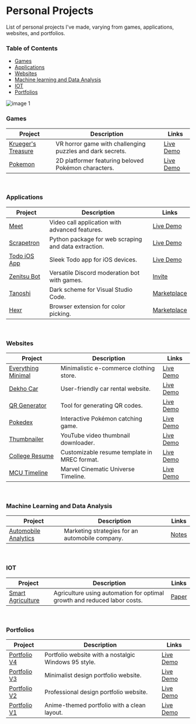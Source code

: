 # Personal Projects

List of personal projects I've made, varying from games, applications, websites, and portfolios.

### Table of Contents


   * [Games](#games)
   * [Applications](#applications)
   * [Websites](#websites)
   * [Machine learning and Data Analysis](#machine-learning-and-data-analysis)
   * [IOT](#iot)
   * [Portfolios](#portfolios)


![image 1](https://github.com/rohzzn/rohzzn/assets/47408756/2d2428fd-8ce6-4fac-944a-85813fe2fddc)




### Games

| Project                                                      | Description                                                  | Links                                                        |
| ------------------------------------------------------------ | ------------------------------------------------------------ | ------------------------------------------------------------ |
| [Krueger's Treasure](https://github.com/KlepticGames/KruegersTreasue) | VR horror game with challenging puzzles and dark secrets.    | [Live Demo](https://github.com/KlepticGames/)                |
| [Pokemon](https://github.com/rohzzn/pokemon)                 | 2D platformer featuring beloved Pokémon characters.         | [Live Demo](https://rohzzn.github.io/pokemon/)               |

<br>

### Applications

| Project                                                      | Description                                                  | Links                                                        |
| ------------------------------------------------------------ | ------------------------------------------------------------ | ------------------------------------------------------------ |
| [Meet](https://github.com/rohzzn/meet)                  | Video call application with advanced features.              | [Live Demo](https://ckvyqugj7184663idk0i811d0su-8rbb2fvau-calatop.vercel.app/authenticate) |
| [Scrapetron](https://github.com/rohzzn/scrapetron)           | Python package for web scraping and data extraction.         | [Live Demo](https://pypi.org/project/scrapetron/)            |
| [Todo iOS App](https://github.com/rohzzn/todoapp)            | Sleek Todo app for iOS devices.                              | [Live Demo](https://github.com/rohzzn/todoapp)               |
| [Zenitsu Bot](https://github.com/rohzzn/Zenitsu-bot)         | Versatile Discord moderation bot with games.                | [Invite](https://discord.com/oauth2/authorize?client_id=766218598913146901&permissions=8&scope=bot) |
| [Tanoshi](https://github.com/rohzzn/tanoshi)                 | Dark scheme for Visual Studio Code.                          | [Marketplace](https://marketplace.visualstudio.com/items?itemName=RohanSanjeev.tanoshi) |
| [Hexr](https://github.com/rohzzn/hexpicker)            | Browser extension for color picking.                         | [Marketplace](https://chrome.google.com/webstore/detail/hex-picker/jmnkgndafoldkblpnmmollbgkdfemmfc/related?hl=en-GB&authuser=3) |

<br>

### Websites

| Project                                                      | Description                                                  | Links                                                        |
| ------------------------------------------------------------ | ------------------------------------------------------------ | ------------------------------------------------------------ |
| [Everything Minimal](https://github.com/EverythingMinimal)   | Minimalistic e-commerce clothing store.                      | [Live Demo](https://github.com/EverythingMinimal)            |
| [Dekho Car](https://github.com/rohzzn/dekhocar)              | User-friendly car rental website.                            | [Live Demo](https://dekhocar.vercel.app/)                    |
| [QR Generator](https://github.com/rohzzn/qr)                 | Tool for generating QR codes.                                | [Live Demo](https://rohzzn.github.io/qr/)                    |
| [Pokedex](https://rohzzn.github.io/pokemon/)                 | Interactive Pokémon catching game.                           | [Live Demo](https://rohzzn.github.io/pokedex/)               |
| [Thumbnailer](https://github.com/rohzzn/thumbnails) | YouTube video thumbnail downloader.                          | [Live Demo](https://rohzzn.github.io/thumbnails/)            |
| [College Resume](https://github.com/rohzzn/mrec-resume) | Customizable resume template in MREC format.                 | [Live Demo](https://mrec-resume.vercel.app)            |
| [MCU Timeline](https://github.com/rohzzn/mcu_timeline) | Marvel Cinematic Universe Timeline.                          | [Live Demo](https://rohzzn.github.io/mcu_timeline/)            |

<br>

### Machine Learning and Data Analysis 

| Project                                                      | Description                                                  | Links                                                        |
| ------------------------------------------------------------ | ------------------------------------------------------------ | ------------------------------------------------------------ |
| [Automobile Analytics](https://github.com/rohzzn/automobile) | Marketing strategies for an automobile company.              | [Notes](https://github.com/rohzzn/automobile/blob/main/colab.ipynb)            |

<br>

### IOT

| Project                                                      | Description                                                  | Links                                                        |
| ------------------------------------------------------------ | ------------------------------------------------------------ | ------------------------------------------------------------ |
| [Smart Agriculture](https://github.com/rohzzn/smart_agriculture) | Agriculture using automation for optimal growth and reduced labor costs.          | [Paper](https://github.com/rohzzn/smart_agriculture/blob/main/Smart.pdf)            |

<br>

### Portfolios

| Project                                                      | Description                                                  | Links                                                        |
| ------------------------------------------------------------ | ------------------------------------------------------------ | ------------------------------------------------------------ |
| [Portfolio V4](https://github.com/rohzzn/windows95) | Portfolio website with a nostalgic Windows 95 style.        | [Live Demo](https://rohzzn.github.io/windows95/)            |
| [Portfolio V3](https://github.com/rohzzn/portfolio_v3/)     | Minimalist design portfolio website.                        | [Live Demo](https://rohzzn.github.io/portfolio_v3/)         |
| [Portfolio V2](https://github.com/rohzzn/portfolio_v2)      | Professional design portfolio website.                      | [Live Demo](https://rohzzn.github.io/portfolio_v2/)         |
| [Portfolio V1](https://github.com/rohzzn/portfolio_v1)      | Anime-themed portfolio with a clean layout.                  | [Live Demo](https://rohzzn.github.io/portfolio_v1/)         |
